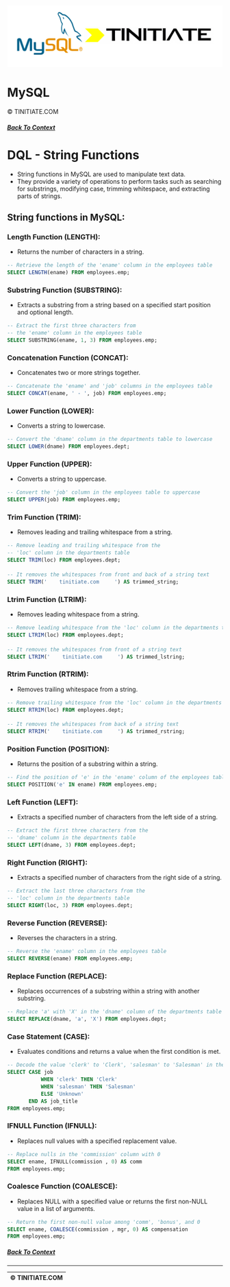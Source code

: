 ![MySQL Tinitiate Image](mysql_tinitiate.png)

# MySQL
&copy; TINITIATE.COM

##### [Back To Context](./README.md)

# DQL - String Functions
* String functions in MySQL are used to manipulate text data.
* They provide a variety of operations to perform tasks such as searching for substrings, modifying case, trimming whitespace, and extracting parts of strings.

## String functions in MySQL:
### Length Function (LENGTH):
* Returns the number of characters in a string.
```sql
-- Retrieve the length of the 'ename' column in the employees table
SELECT LENGTH(ename) FROM employees.emp;
```
### Substring Function (SUBSTRING):
* Extracts a substring from a string based on a specified start position and optional length.
```sql
-- Extract the first three characters from
-- the 'ename' column in the employees table
SELECT SUBSTRING(ename, 1, 3) FROM employees.emp;
```
### Concatenation Function (CONCAT):
* Concatenates two or more strings together.
```sql
-- Concatenate the 'ename' and 'job' columns in the employees table
SELECT CONCAT(ename, ' - ', job) FROM employees.emp;
```
### Lower Function (LOWER):
* Converts a string to lowercase.
```sql
-- Convert the 'dname' column in the departments table to lowercase
SELECT LOWER(dname) FROM employees.dept;
```
### Upper Function (UPPER):
* Converts a string to uppercase.
```sql
-- Convert the 'job' column in the employees table to uppercase
SELECT UPPER(job) FROM employees.emp;
```
### Trim Function (TRIM):
* Removes leading and trailing whitespace from a string.
```sql
-- Remove leading and trailing whitespace from the
-- 'loc' column in the departments table
SELECT TRIM(loc) FROM employees.dept;

-- It removes the whitespaces from front and back of a string text
SELECT TRIM('    tinitiate.com     ') AS trimmed_string;
```
### Ltrim Function (LTRIM):
* Removes leading whitespace from a string.
```sql
-- Remove leading whitespace from the 'loc' column in the departments table
SELECT LTRIM(loc) FROM employees.dept;

-- It removes the whitespaces from front of a string text
SELECT LTRIM('    tinitiate.com     ') AS trimmed_lstring;
```
### Rtrim Function (RTRIM):
* Removes trailing whitespace from a string.
```sql
-- Remove trailing whitespace from the 'loc' column in the departments table
SELECT RTRIM(loc) FROM employees.dept;

-- It removes the whitespaces from back of a string text
SELECT RTRIM('    tinitiate.com     ') AS trimmed_rstring;
```
### Position Function (POSITION):
* Returns the position of a substring within a string.
```sql
-- Find the position of 'e' in the 'ename' column of the employees table
SELECT POSITION('e' IN ename) FROM employees.emp;
```
### Left Function (LEFT):
* Extracts a specified number of characters from the left side of a string.
```sql
-- Extract the first three characters from the
-- 'dname' column in the departments table
SELECT LEFT(dname, 3) FROM employees.dept;
```
### Right Function (RIGHT):
* Extracts a specified number of characters from the right side of a string.
```sql
-- Extract the last three characters from the
-- 'loc' column in the departments table
SELECT RIGHT(loc, 3) FROM employees.dept;
```
### Reverse Function (REVERSE):
* Reverses the characters in a string.
```sql
-- Reverse the 'ename' column in the employees table
SELECT REVERSE(ename) FROM employees.emp;
```
### Replace Function (REPLACE):
* Replaces occurrences of a substring within a string with another substring.
```sql
-- Replace 'a' with 'X' in the 'dname' column of the departments table
SELECT REPLACE(dname, 'a', 'X') FROM employees.dept;
```
### Case Statement (CASE):
* Evaluates conditions and returns a value when the first condition is met.
```sql
-- Decode the value 'clerk' to 'Clerk', 'salesman' to 'Salesman' in the 'job' column
SELECT CASE job
           WHEN 'clerk' THEN 'Clerk'
           WHEN 'salesman' THEN 'Salesman'
           ELSE 'Unknown'
       END AS job_title
FROM employees.emp;
```
### IFNULL Function (IFNULL):
* Replaces null values with a specified replacement value.
```sql
-- Replace nulls in the 'commission' column with 0
SELECT ename, IFNULL(commission , 0) AS comm
FROM employees.emp;
```
### Coalesce Function (COALESCE):
* Replaces NULL with a specified value or returns the first non-NULL value in a list of arguments.
```sql
-- Return the first non-null value among 'comm', 'bonus', and 0
SELECT ename, COALESCE(commission , mgr, 0) AS compensation
FROM employees.emp;
```

##### [Back To Context](./README.md)
***
| &copy; TINITIATE.COM |
|----------------------|